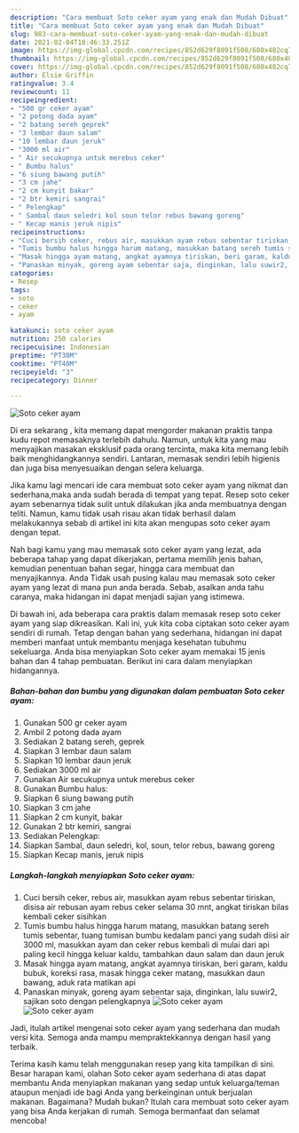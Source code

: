 ```yaml
---
description: "Cara membuat Soto ceker ayam yang enak dan Mudah Dibuat"
title: "Cara membuat Soto ceker ayam yang enak dan Mudah Dibuat"
slug: 983-cara-membuat-soto-ceker-ayam-yang-enak-dan-mudah-dibuat
date: 2021-02-04T18:46:33.251Z
image: https://img-global.cpcdn.com/recipes/852d629f8091f508/680x482cq70/soto-ceker-ayam-foto-resep-utama.jpg
thumbnail: https://img-global.cpcdn.com/recipes/852d629f8091f508/680x482cq70/soto-ceker-ayam-foto-resep-utama.jpg
cover: https://img-global.cpcdn.com/recipes/852d629f8091f508/680x482cq70/soto-ceker-ayam-foto-resep-utama.jpg
author: Elsie Griffin
ratingvalue: 3.4
reviewcount: 11
recipeingredient:
- "500 gr ceker ayam"
- "2 potong dada ayam"
- "2 batang sereh geprek"
- "3 lembar daun salam"
- "10 lembar daun jeruk"
- "3000 ml air"
- " Air secukupnya untuk merebus ceker"
- " Bumbu halus"
- "6 siung bawang putih"
- "3 cm jahe"
- "2 cm kunyit bakar"
- "2 btr kemiri sangrai"
- " Pelengkap"
- " Sambal daun seledri kol soun telor rebus bawang goreng"
- " Kecap manis jeruk nipis"
recipeinstructions:
- "Cuci bersih ceker, rebus air, masukkan ayam rebus sebentar tiriskan, disisa air rebusan ayam rebus ceker selama 30 mnt, angkat tiriskan bilas kembali ceker sisihkan"
- "Tumis bumbu halus hingga harum matang, masukkan batang sereh tumis sebentar, tuang tumisan bumbu kedalam panci yang sudah diisi air 3000 ml, masukkan ayam dan ceker rebus kembali di mulai dari api paling kecil hingga keluar kaldu, tambahkan daun salam dan daun jeruk"
- "Masak hingga ayam matang, angkat ayamnya tiriskan, beri garam, kaldu bubuk, koreksi rasa, masak hingga ceker matang, masukkan daun bawang, aduk rata matikan api"
- "Panaskan minyak, goreng ayam sebentar saja, dinginkan, lalu suwir2, sajikan soto dengan pelengkapnya"
categories:
- Resep
tags:
- soto
- ceker
- ayam

katakunci: soto ceker ayam 
nutrition: 250 calories
recipecuisine: Indonesian
preptime: "PT30M"
cooktime: "PT40M"
recipeyield: "3"
recipecategory: Dinner

---
```



![Soto ceker ayam](https://img-global.cpcdn.com/recipes/852d629f8091f508/680x482cq70/soto-ceker-ayam-foto-resep-utama.jpg)

Di era  sekarang , kita memang dapat mengorder makanan praktis tanpa kudu repot memasaknya terlebih dahulu. Namun, untuk kita yang mau menyajikan masakan eksklusif pada orang tercinta, maka kita memang lebih baik menghidangkannya sendiri. Lantaran, memasak sendiri lebih higienis dan juga bisa menyesuaikan dengan selera keluarga.

Jika kamu lagi mencari ide cara membuat soto ceker ayam yang nikmat dan sederhana,maka anda sudah berada di tempat yang tepat. Resep soto ceker ayam  sebenarnya tidak sulit untuk dilakukan jika anda membuatnya dengan teliti. Namun, kamu tidak usah risau akan tidak berhasil dalam melakukannya 
sebab di artikel ini kita akan mengupas soto ceker ayam dengan tepat.  



Nah bagi kamu yang mau memasak soto ceker ayam yang lezat, ada beberapa tahap yang dapat dikerjakan, pertama memilih jenis bahan, kemudian penentuan bahan segar, hingga cara membuat dan menyajikannya. Anda Tidak usah pusing kalau mau memasak soto ceker ayam yang lezat di mana pun anda berada. Sebab, asalkan anda  tahu caranya, maka hidangan ini dapat menjadi sajian yang istimewa.

Di bawah ini, ada beberapa cara praktis  dalam memasak resep soto ceker ayam yang siap dikreasikan. Kali ini, yuk kita coba ciptakan soto ceker ayam sendiri di rumah. Tetap dengan bahan yang sederhana, hidangan ini dapat memberi manfaat untuk membantu menjaga kesehatan tubuhmu sekeluarga. Anda bisa menyiapkan Soto ceker ayam memakai 15 jenis bahan dan 4 tahap pembuatan. Berikut ini cara dalam menyiapkan hidangannya.

<!--inarticleads1-->

##### Bahan-bahan dan bumbu yang digunakan dalam pembuatan Soto ceker ayam:

1. Gunakan 500 gr ceker ayam
1. Ambil 2 potong dada ayam
1. Sediakan 2 batang sereh, geprek
1. Siapkan 3 lembar daun salam
1. Siapkan 10 lembar daun jeruk
1. Sediakan 3000 ml air
1. Gunakan  Air secukupnya untuk merebus ceker
1. Gunakan  Bumbu halus:
1. Siapkan 6 siung bawang putih
1. Siapkan 3 cm jahe
1. Siapkan 2 cm kunyit, bakar
1. Gunakan 2 btr kemiri, sangrai
1. Sediakan  Pelengkap:
1. Siapkan  Sambal, daun seledri, kol, soun, telor rebus, bawang goreng
1. Siapkan  Kecap manis, jeruk nipis




<!--inarticleads2-->

##### Langkah-langkah menyiapkan Soto ceker ayam:

1. Cuci bersih ceker, rebus air, masukkan ayam rebus sebentar tiriskan, disisa air rebusan ayam rebus ceker selama 30 mnt, angkat tiriskan bilas kembali ceker sisihkan
1. Tumis bumbu halus hingga harum matang, masukkan batang sereh tumis sebentar, tuang tumisan bumbu kedalam panci yang sudah diisi air 3000 ml, masukkan ayam dan ceker rebus kembali di mulai dari api paling kecil hingga keluar kaldu, tambahkan daun salam dan daun jeruk
1. Masak hingga ayam matang, angkat ayamnya tiriskan, beri garam, kaldu bubuk, koreksi rasa, masak hingga ceker matang, masukkan daun bawang, aduk rata matikan api
1. Panaskan minyak, goreng ayam sebentar saja, dinginkan, lalu suwir2, sajikan soto dengan pelengkapnya
<img src="//assets-global.cpcdn.com/assets/icons/button_play-2c75c40dde080a61004c1f40b05d8f140eaff45d7e9e6481dc71c63d2e7c4909.png" alt="Soto ceker ayam"><img src="//assets-global.cpcdn.com/assets/icons/button_play-2c75c40dde080a61004c1f40b05d8f140eaff45d7e9e6481dc71c63d2e7c4909.png" alt="Soto ceker ayam">



Jadi, itulah artikel mengenai  soto ceker ayam  yang sederhana dan mudah versi kita. Semoga anda mampu mempraktekkannya dengan hasil yang terbaik. 

Terima kasih kamu telah menggunakan resep yang kita tampilkan di sini. Besar harapan kami, olahan  Soto ceker ayam sederhana di atas dapat membantu Anda menyiapkan makanan yang sedap untuk keluarga/teman ataupun menjadi ide bagi Anda yang berkeinginan untuk berjualan makanan. Bagaimana? Mudah bukan? Itulah cara membuat soto ceker ayam yang bisa Anda kerjakan di rumah. Semoga bermanfaat dan selamat mencoba!

